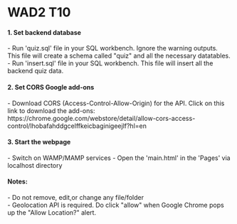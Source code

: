 <h1>WAD2 T10</h1>

<h4>1. Set backend database</h4>
<p>
  - Run 'quiz.sql' file in your SQL workbench. Ignore the warning outputs. This file will create a schema called "quiz" and all the necessary datatables.</br> 
  - Run 'insert.sql' file in your SQL workbench. This file will insert all the backend quiz data.
</p>
<h4>2. Set CORS Google add-ons</h4>
<p>
  - Download CORS (Access-Control-Allow-Origin) for the API. Click on this link to download the add-ons: </br>
  https://chrome.google.com/webstore/detail/allow-cors-access-control/lhobafahddgcelffkeicbaginigeejlf?hl=en
</p>
<h4>3. Start the webpage</h4>
<p>
  - Switch on WAMP/MAMP services
  - Open the 'main.html' in the 'Pages' via localhost directory
</p>
<h4>Notes:</h4>
<p>
  - Do not remove, edit,or change any file/folder </br>
  - Geolocation API is required. Do click "allow" when Google Chrome pops up the "Allow Location?" alert.
</p>

